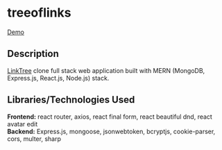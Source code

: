 # treeoflinks

[Demo](https://jdk-treeoflinks.netlify.app/)

## Description

[LinkTree](https://linktr.ee/) clone full stack web application built with MERN (MongoDB, Express.js, React.js, Node.js) stack.

## Libraries/Technologies Used

**Frontend:** react router, axios, react final form, react beautiful dnd, react avatar edit\
**Backend:** Express.js, mongoose, jsonwebtoken, bcryptjs, cookie-parser, cors, multer, sharp

